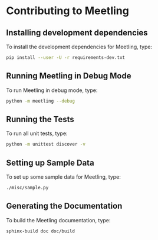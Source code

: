 # Contributing to Meetling

## Installing development dependencies

To install the development dependencies for Meetling, type:

```sh
pip install --user -U -r requirements-dev.txt
```

## Running Meetling in Debug Mode

To run Meetling in debug mode, type:

```sh
python -m meetling --debug
```

## Running the Tests

To run all unit tests, type:

```sh
python -m unittest discover -v
```

## Setting up Sample Data

To set up some sample data for Meetling, type:

```sh
./misc/sample.py
```

## Generating the Documentation

To build the Meetling documentation, type:

```sh
sphinx-build doc doc/build
```
